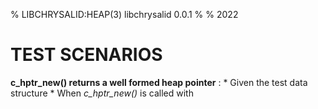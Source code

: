 % LIBCHRYSALID:HEAP(3) libchrysalid 0.0.1
%
% 2022


# TEST SCENARIOS

**c_hptr_new() returns a well formed heap pointer**
:   * Given the test data structure
    * When *c_hptr_new()* is called with 
    
    
